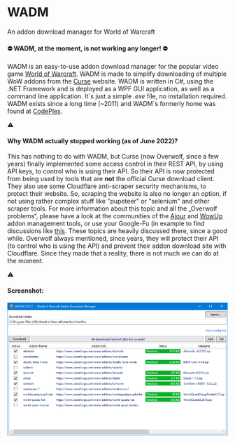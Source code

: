 # WADM
An addon download manager for World of Warcraft

#### ⛔ WADM, at the moment, is not working any longer! ⛔

WADM is an easy-to-use addon download manager for the popular video game [World of Warcraft](https://worldofwarcraft.com). WADM is made to simplify downloading of multiple WoW addons from the [Curse](https://www.curseforge.com) website. WADM is written in C#, using the .NET Framework and is deployed as a WPF GUI application, as well as a command line application. It´s just a simple _.exe_ file, no installation required. WADM exists since a long time (~2011) and WADM´s formerly home was found at [CodePlex](http://wadm.codeplex.com).

⚠️

#### Why WADM actually stopped working (as of June 2022)?
This has nothing to do with WADM, but Curse (now Overwolf, since a few years) finally implemented some access control in their REST API, by using API keys, to control who is using their API. So their API is now protected from being used by tools that are __not__ the official Curse download client. They also use some Cloudflare anti-scraper security mechanisms, to protect their website. So, scraping the website is also no longer an option, if not using rather complex stuff like "pupeteer" or "selenium" and other scraper tools. For more information about this topic and all the „Overwolf problems“, please have a look at the communities of the [Ajour](https://github.com/ajour/ajour) and [WowUp](https://github.com/WowUp/WowUp) addon management tools, or use your Google-Fu (in example to find discussions like [this](https://github.com/ajour/ajour/issues/746). These topics are heavily discussed there, since a good while. Overwolf always mentioned, since years, they will protect their API (to control who is using the API) and prevent their addon download site with Cloudflare. Since they made that a reality, there is not much we can do at the moment.

⚠️

#### Screenshot:
![alt text](https://github.com/MBODM/WADM/blob/master/SCREENSHOT.png)
